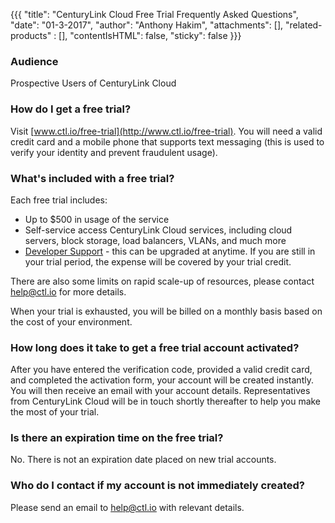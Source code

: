 {{{
  "title": "CenturyLink Cloud Free Trial Frequently Asked Questions",
  "date": "01-3-2017",
  "author": "Anthony Hakim",
  "attachments": [],
  "related-products" : [],
  "contentIsHTML": false,
  "sticky": false
}}}

### Audience

Prospective Users of CenturyLink Cloud

### How do I get a free trial?

Visit [www.ctl.io/free-trial](http://www.ctl.io/free-trial). You will need a valid credit card and a mobile phone that supports text messaging (this is used to verify your identity and prevent fraudulent usage).

### What's included with a free trial?

Each free trial includes:

* Up to $500 in usage of the service
* Self-service access CenturyLink Cloud services, including cloud servers, block storage, load balancers, VLANs, and much more
* [Developer Support](http://www.ctl.io/support/) - this can be upgraded at anytime. If you are still in your trial period, the expense will be covered by your trial credit.

There are also some limits on rapid scale-up of resources, please contact [help@ctl.io](mailto:help@ctl.io) for more details.

When your trial is exhausted, you will be billed on a monthly basis based on the cost of your environment.

### How long does it take to get a free trial account activated?

After you have entered the verification code, provided a valid credit card, and completed the activation form, your account will be created instantly. You will then receive an email with your account details. Representatives from CenturyLink Cloud will be in touch shortly thereafter to help you make the most of your trial.

### Is there an expiration time on the free trial?

No. There is not an expiration date placed on new trial accounts.

### Who do I contact if my account is not immediately created?

Please send an email to [help@ctl.io](mailto:help@ctl.io) with relevant details.

